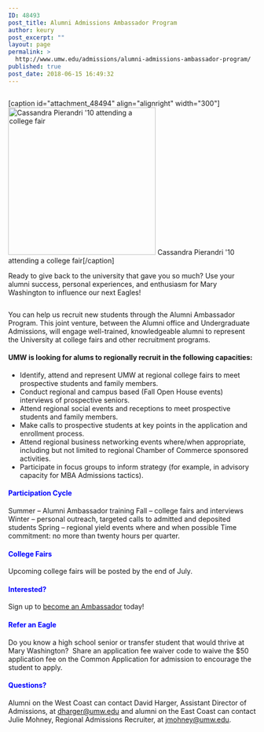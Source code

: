 ```yaml
---
ID: 48493
post_title: Alumni Admissions Ambassador Program
author: keury
post_excerpt: ""
layout: page
permalink: >
  http://www.umw.edu/admissions/alumni-admissions-ambassador-program/
published: true
post_date: 2018-06-15 16:49:32
---
```

<div id="widget-area-row-1" class="perc-region perc-fixed perc-vertical row ">
<div class=" perc-vertical ">
<div id="widget-1" class="perc-region perc-region-leaf perc-fixed perc-vertical small-12 columns ">
<div class=" perc-vertical ">
<div class="perc-widget">
<div class="ouResponsiveHomepageHeading">

[caption id="attachment_48494" align="alignright" width="300"]<img class="wp-image-48494 size-medium" src="http://www.umw.edu/admissions/wp-content/uploads/sites/6/2018/06/Alumni-College-Fair-300x300.jpg" alt="Cassandra Pierandri '10 attending a college fair" width="300" height="300" /> Cassandra Pierandri '10 attending a college fair[/caption]
<p class="pageIntroText">Ready to give back to the university that gave you so much? Use your alumni success, personal experiences, and enthusiasm for Mary Washington to influence our next Eagles!</p>

</div>
</div>
</div>
</div>
</div>
</div>
<div id="widget-area-row-2" class="perc-region perc-fixed perc-vertical row ">
<div class=" perc-vertical ">
<div id="PageContent" class="perc-region perc-region-leaf perc-fixed perc-vertical small-12 columns ">
<div class=" perc-vertical ">
<div class="perc-widget">
<div class="rxbodyfield">

You can help us recruit new students through the Alumni Ambassador Program. This joint venture, between the Alumni office and Undergraduate Admissions, will engage well-trained, knowledgeable alumni to represent the University at college fairs and other recruitment programs.
<h4>UMW is looking for alums to regionally recruit in the following capacities:</h4>
<ul>
 	<li>Identify, attend and represent UMW at regional college fairs to meet prospective students and family members.</li>
 	<li>Conduct regional and campus based (Fall Open House events) interviews of prospective seniors.</li>
 	<li>Attend regional social events and receptions to meet prospective students and family members.</li>
 	<li>Make calls to prospective students at key points in the application and enrollment process.</li>
 	<li>Attend regional business networking events where/when appropriate, including but not limited to regional Chamber of Commerce sponsored activities.</li>
 	<li>Participate in focus groups to inform strategy (for example, in advisory capacity for MBA Admissions tactics).</li>
</ul>
<h4><span style="color: #0000ff">Participation Cycle</span></h4>
Summer – Alumni Ambassador training
Fall – college fairs and interviews
Winter – personal outreach, targeted calls to admitted and deposited students
Spring – regional yield events where and when possible
Time commitment: no more than twenty hours per quarter.
<h4><span style="color: #0000ff">College Fairs</span></h4>
Upcoming college fairs will be posted by the end of July.
<h4><span style="color: #0000ff">Interested?</span></h4>
Sign up to <a href="https://goo.gl/forms/Mx9IT6bqgY9Fob552">become an Ambassador</a> today!
<h4><span style="color: #0000ff">Refer an Eagle</span></h4>
Do you know a high school senior or transfer student that would thrive at Mary Washington?  Share an application fee waiver code to waive the $50 application fee on the Common Application for admission to encourage the student to apply.
<h4><span style="color: #0000ff">Questions?</span></h4>
Alumni on the West Coast can contact David Harger, Assistant Director of Admissions, at
<a href="mailto:dharger@umw.edu">dharger@umw.edu</a> and alumni on the East Coast can contact Julie Mohney, Regional Admissions Recruiter, at <a href="mailto:jmohney@umw.edu">jmohney@umw.edu</a>.

</div>
</div>
</div>
</div>
</div>
</div>